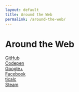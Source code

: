 ```yaml
---
layout: default
title: Around the Web
permalink: /around-the-web/
---
```


Around the Web
==============

[GitHub](http://github.com/triple-j)  
[Codepen](http://codepen.io/triple-j)  
[Google+](https://plus.google.com/103103225941267739407)  
[Facebook](http://facebook.com/jeremie.j.jarosh)  
[ticalc](http://www.ticalc.org/archives/files/authors/65/6588.html)  
<span style="display:none"><!-- [DeviantArt](http://triple-j.deviantart.com/) --></span>
<span style="display:none"><!-- [Flickr](https://www.flickr.com/photos/triplejweb) --></span>
[Steam](http://steamcommunity.com/id/tr1plej/)  
